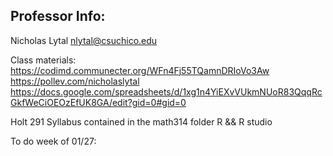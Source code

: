 ## Professor Info:
Nicholas Lytal
nlytal@csuchico.edu

Class materials:
https://codimd.communecter.org/WFn4Fj55TQamnDRIoVo3Aw
https://pollev.com/nicholaslytal
https://docs.google.com/spreadsheets/d/1xg1n4YiEXvVUkmNUoR83QqqRcGkfWeCiOEOzEfUK8GA/edit?gid=0#gid=0


Holt 291 
Syllabus contained in the math314 folder
R && R studio 

To do week of 01/27:

